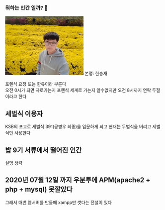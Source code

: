 ### 뭐하는 인간 일까? 👋
<img width="50%" src=https://raw.githubusercontent.com/Han-seungjae/Han-seungjae/master/han.jpg>
본명: 한승재

포렌식 요정 또는 한유이라 부른다<br>
오전 0시가 되면 자로가는지 포렌식 세계로 가는지 알수없지만 오전  8시까지 연락 두절이라고 한다

<h2>세벌식 이용자</h2>

KSB의 포교로 세벌식 391(공병우 최종)을 입문하게 되고 현재는 두벌식을 버리고 세벌식만 사용한다

<h2>밥 9기 서류에서 떨어진 인간</h2>
설명 생략<br>

<h2>2020년 07월 12일 까지 우분투에 APM(apache2 + php + mysql) 못깔았다</h2>
그래서 매번 웹서버를 만들때 xampp만 썻다는 전설이 있다

